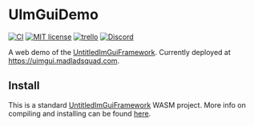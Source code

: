 # UImGuiDemo
[![CI](https://github.com/MadLadSquad/UntitledIBusHandwriting/actions/workflows/ci.yml/badge.svg)](https://github.com/MadLadSquad/UImGuiDemo/actions/workflows/ci.yml)
[![MIT license](https://img.shields.io/badge/License-MIT-blue.svg)](https://lbesson.mit-license.org/)
[![trello](https://img.shields.io/badge/Trello-UDE-blue])](https://trello.com/b/HmfuRY2K/untitleddesktop)
[![Discord](https://img.shields.io/discord/717037253292982315.svg?label=&logo=discord&logoColor=ffffff&color=7389D8&labelColor=6A7EC2)](https://discord.gg/4wgH8ZE)

A web demo of the [UntitledImGuiFramework](https://github.com/MadLadSquad/UntitledImGuiFramework). Currently deployed at <https://uimgui.madladsquad.com>.

## Install
This is a standard [UntitledImGuiFramework](https://github.com/MadLadSquad/UntitledImGuiFramework) WASM project. More info on compiling and installing can be found [here]().
